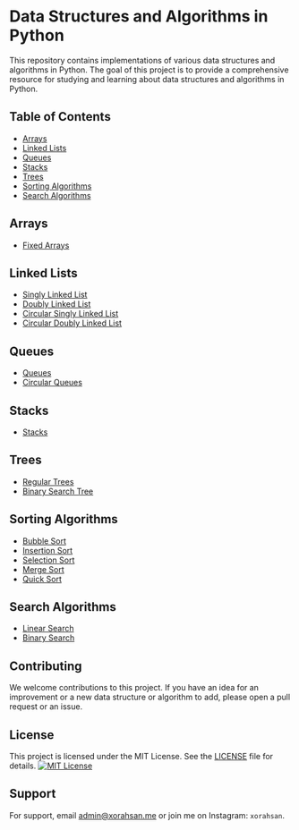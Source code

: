 # Data Structures and Algorithms in Python

This repository contains implementations of various data structures and algorithms in Python. The goal of this project is to provide a comprehensive resource for studying and learning about data structures and algorithms in Python.

## Table of Contents

- [Arrays](#arrays)
- [Linked Lists](#linked-lists)
- [Queues](#queues)
- [Stacks](#stacks)
- [Trees](#trees)
- [Sorting Algorithms](#sorting-algorithms)
- [Search Algorithms](#search-algorithms)

## Arrays

- [Fixed Arrays](DATA_STRUCTURES/LINEAR/ARRAYS/arrays.py)

## Linked Lists

- [Singly Linked List](DATA_STRUCTURES/LINEAR/LINKED_LISTS/singly_linked_lists.py)
- [Doubly Linked List](DATA_STRUCTURES/LINEAR/LINKED_LISTS/doubly_linked_lists.py)
- [Circular Singly Linked List](DATA_STRUCTURES/LINEAR/LINKED_LISTS/circular_singly_linked_lists.py)
- [Circular Doubly Linked List](DATA_STRUCTURES/LINEAR/LINKED_LISTS/circular_doubly_linked_lists.py)

## Queues

- [Queues](DATA_STRUCTURES/LINEAR/QUEUES/queues.py)
- [Circular Queues](DATA_STRUCTURES/LINEAR/QUEUES/circular_queues.py)

## Stacks

- [Stacks](DATA_STRUCTURES/LINEAR/STACKS/stacks.py)

## Trees

- [Regular Trees](DATA_STRUCTURES/TREES/trees.py)
- [Binary Search Tree](DATA_STRUCTURES/TREES/binary_search_trees.py)


## Sorting Algorithms

- [Bubble Sort](SORTING/bubble_sort.py)
- [Insertion Sort](SORTING/insertion_sort.py)
- [Selection Sort](SORTING/insertion_sort.py)
- [Merge Sort](SORTING/merge_sort.py)
- [Quick Sort](SORTING/quick_sort.py)

## Search Algorithms

- [Linear Search](SEARCHING/linear_search.py)
- [Binary Search](SEARCHING/binary_search.py)

## Contributing

We welcome contributions to this project. If you have an idea for an improvement or a new data structure or algorithm to add, please open a pull request or an issue.

## License

This project is licensed under the MIT License. See the [LICENSE](LICENSE) file for details.
[![MIT License](https://img.shields.io/badge/License-MIT-green.svg)](https://choosealicense.com/licenses/mit/)
## Support

For support, email admin@xorahsan.me or join me on Instagram: `xorahsan`.

